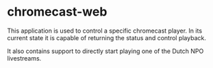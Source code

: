 # chromecast-web
This application is used to control a specific chromecast player. In its current
state it is capable of returning the status and control playback.

It also contains support to directly start playing one of the Dutch NPO livestreams.
